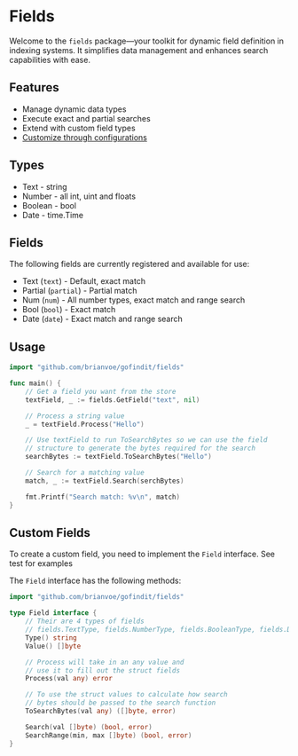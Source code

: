 # Fields

Welcome to the `fields` package—your toolkit for dynamic field definition in indexing systems. It simplifies data management and enhances search capabilities with ease.

## Features

- Manage dynamic data types
- Execute exact and partial searches
- Extend with custom field types
- [Customize through configurations](#custom-fields)

## Types

- Text - string
- Number - all int, uint and floats
- Boolean - bool
- Date - time.Time

## Fields

The following fields are currently registered and available for use:

- Text (`text`) - Default, exact match
- Partial (`partial`) - Partial match
- Num (`num`) - All number types, exact match and range search
- Bool (`bool`) - Exact match
- Date (`date`) - Exact match and range search

## Usage

```go
import "github.com/brianvoe/gofindit/fields"

func main() {
    // Get a field you want from the store
    textField, _ := fields.GetField("text", nil)

    // Process a string value
    _ = textField.Process("Hello")

    // Use textField to run ToSearchBytes so we can use the field 
    // structure to generate the bytes required for the search
    searchBytes := textField.ToSearchBytes("Hello")

    // Search for a matching value
    match, _ := textField.Search(serchBytes)

    fmt.Printf("Search match: %v\n", match)
}
```

## Custom Fields

To create a custom field, you need to implement the `Field` interface.
See test for examples

The `Field` interface has the following methods:

```go
import "github.com/brianvoe/gofindit/fields"

type Field interface {
    // Their are 4 types of fields
    // fields.TextType, fields.NumberType, fields.BooleanType, fields.DateType
    Type() string
    Value() []byte

    // Process will take in an any value and
    // use it to fill out the struct fields
    Process(val any) error

    // To use the struct values to calculate how search
    // bytes should be passed to the search function
    ToSearchBytes(val any) ([]byte, error)

    Search(val []byte) (bool, error)
    SearchRange(min, max []byte) (bool, error)
}
```
